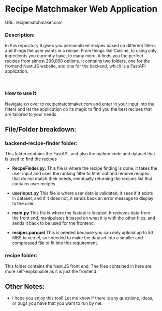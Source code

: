 # Recipe Matchmaker Web Application

URL: recipematchmaker.com

### Description:
In this repository it gives you personolized recipes based on different filters and things the user wants in a recipe. From things like Cuisine, to using only ingredients you currently have, to many more, it finds you the perfect recipes from almost 200,000 options. It contains two folders, one for the frontend Next.JS website, and one for the backend, which is a FastAPI application. 

<br/>

### How to use it
Navigate on over to recipematchmaker.com and enter in your input into the filters and let the application do its magic to find you the best recipes that are tailored to your needs.
<br/>

## File/Folder breakdown:

### backend-recipe-finder folder:

This folder contains the FastAPI, and also the python code and dataset that is used to find the recipes

- **RecpeFinder.py:** This file is where the recipe finding is done, it takes the user input and uses the ranking filter to filter out and remove recipes that do not match their needs, eventually returning the recipes list that contains user recipes.

- **userinput.py** This file is where user data is validated, it sees if it exists in dataset, and if it does not, it sends back an error message to display to the user.

- **main.py** This file is where the fastapi is located. It recieves data from the front end, manipulates it based on what it is with the other files, and sends it back to be used for the frontend.

- **recipes.parquet** This is needed because you can only upload up to 50 MBS to vercel, so I needed to make the dataset into a smaller and compressed file to fit into this requirement.


### recipe folder:

This folder contains the Next.JS front end. The files contained in here are more self-explainable as it is just the frontend.


## Other Notes:

- I hope you enjoy this tool! Let me know if there is any questions, ideas, or bugs you have that you want to run by me.